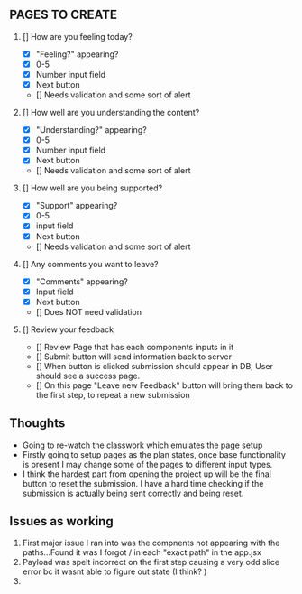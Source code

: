 ## PAGES TO CREATE 

1. [] How are you feeling today? 
    - [x] "Feeling?" appearing?
    - [x] 0-5 
    - [x] Number input field
    - [x] Next button
    - [] Needs validation and some sort of alert 

2. [] How well are you understanding the content?
    - [x] "Understanding?" appearing?
    - [x] 0-5
    - [x] Number input field
    - [x] Next button 
    - [] Needs validation and some sort of alert 

3. [] How well are you being supported? 
    - [x] "Support" appearing?
    - [x] 0-5 
    - [x] input field 
    - [x] Next button 
    - [] Needs validation and some sort of alert 

4. [] Any comments you want to leave? 
    - [x] "Comments" appearing?
    - [x] Input field 
    - [x] Next button 
    - [] Does NOT need validation 

5. [] Review your feedback   
    - [] Review Page that has each components inputs in it 
    - [] Submit button will send information back to server 
    - [] When button is clicked submission should appear in DB, User should see a success page. 
    - [] On this page "Leave new Feedback" button will bring them back to the first step, to repeat a new submission


## Thoughts 

 - Going to re-watch the classwork which emulates the page setup
 - Firstly going to setup pages as the plan states, once base functionality is present I may change some of the pages to different input types. 
 - I think the hardest part from opening the project up will be the final button to reset the submission. I have a hard time checking if the submission is actually being sent correctly and being reset. 

 ## Issues as working

 1. First major issue I ran into was the compnents not appearing with the paths...Found it was I forgot / in each "exact path" in the app.jsx 
 2. Payload was spelt incorrect on the first step causing a very odd slice error  bc it wasnt able to figure out state (I think? )
 3. 



